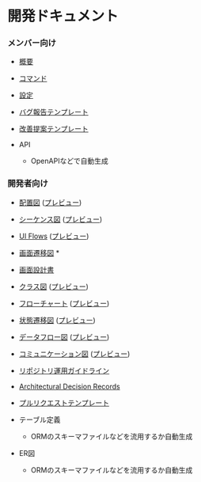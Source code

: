 # 開発ドキュメント


### メンバー向け

- [概要](sample_repo/README.example.md)

- [コマンド](sample_repo/doc/user/Command.example.md)

- [設定](sample_repo/doc/user/Configuration.example.md)

- [バグ報告テンプレート](sample_repo/.github/ISSUE_TEMPLATE/bug_report.md)

- [改善提案テンプレート](sample_repo/.github/ISSUE_TEMPLATE/feature_request.md)
- API
    - OpenAPIなどで自動生成


### 開発者向け

- [配置図](sample_repo/doc/dev/DeploymentDiagram.example.md)
([プレビュー](sample_repo/doc/dev/_previews/DeploymentDiagram.png))

- [シーケンス図](sample_repo/doc/dev/SequenceDiagram.example.md) 
([プレビュー](sample_repo/doc/dev/_previews/SequenceDiagram.png))

- [UI Flows](sample_repo/doc/dev/UIFlows.example.uif) 
([プレビュー](sample_repo/doc/dev/_previews/UIFlows.png)) 

- [画面遷移図](sample_repo/doc/dev/ScreenTransitionDiagram.example.png) *

- [画面設計書](sample_repo/doc/dev/ScreenDesign.example.md)

- [クラス図](sample_repo/doc/dev/ClassDiagram.example.md) 
([プレビュー](sample_repo/doc/dev/_previews/ClassDiagram.png))

- [フローチャート](sample_repo/doc/dev/Flowchart.example.md) 
([プレビュー](sample_repo/doc/dev/_previews/Flowchart.png))

- [状態遷移図](sample_repo/doc/dev/StateTransitionDiagram.example.md) 
([プレビュー](sample_repo/doc/dev/_previews/StateTransitionDiagram.png))

- [データフロー図](sample_repo/doc/dev/DataFlowDiagram.example.md) 
([プレビュー](sample_repo/doc/dev/_previews/DataFlowDiagram.png))

- [コミュニケーション図](sample_repo/doc/dev/Communication.example.md) 
([プレビュー](sample_repo/doc/dev/_previews/Communication.png))

- [リポジトリ運用ガイドライン](sample_repo/CONTRIBUTING.example.md)

- [Architectural Decision Records](sample_repo/doc/dev/adr/0001-record-adr.example.md)

- [プルリクエストテンプレート](sample_repo/.github/PULL_REQUEST_TEMPLATE.md)

- テーブル定義
    - ORMのスキーマファイルなどを流用するか自動生成
    
- ER図
    - ORMのスキーマファイルなどを流用するか自動生成
    
